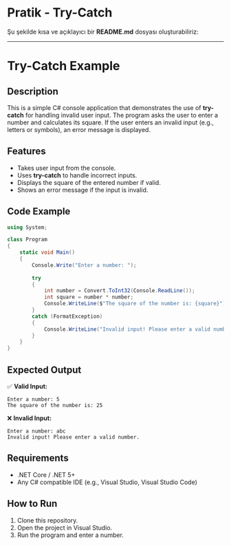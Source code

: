 # Pratik - Try-Catch

Şu şekilde kısa ve açıklayıcı bir **README.md** dosyası oluşturabiliriz:  

---

# **Try-Catch Example**

## **Description**
This is a simple C# console application that demonstrates the use of **try-catch** for handling invalid user input. The program asks the user to enter a number and calculates its square. If the user enters an invalid input (e.g., letters or symbols), an error message is displayed.

## **Features**
- Takes user input from the console.
- Uses **try-catch** to handle incorrect inputs.
- Displays the square of the entered number if valid.
- Shows an error message if the input is invalid.

## **Code Example**
```csharp
using System;

class Program
{
    static void Main()
    {
        Console.Write("Enter a number: ");
        
        try
        {
            int number = Convert.ToInt32(Console.ReadLine());
            int square = number * number;
            Console.WriteLine($"The square of the number is: {square}");
        }
        catch (FormatException)
        {
            Console.WriteLine("Invalid input! Please enter a valid number.");
        }
    }
}
```

## **Expected Output**
✅ **Valid Input:**
```
Enter a number: 5
The square of the number is: 25
```
❌ **Invalid Input:**
```
Enter a number: abc
Invalid input! Please enter a valid number.
```

## **Requirements**
- .NET Core / .NET 5+
- Any C# compatible IDE (e.g., Visual Studio, Visual Studio Code)

## **How to Run**
1. Clone this repository.
2. Open the project in Visual Studio.
3. Run the program and enter a number.
